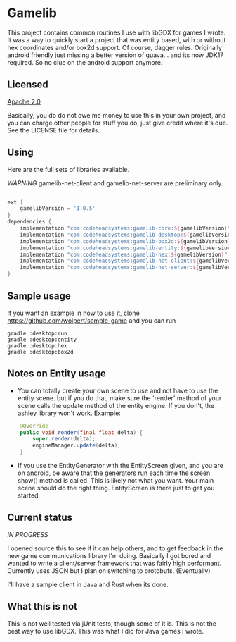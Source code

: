 # Gamelib

This project contains common routines I use with libGDX for games I wrote.
It was a way to quickly start a project that was entity based, with or
without hex coordinates and/or box2d support. Of course, dagger rules.
Originally android friendly just missing a better version of guava... and
its now JDK17 required. So no clue on the android support anymore.

## Licensed

[Apache 2.0](https://opensource.org/licenses/Apache-2.0)

Basically, you do do not owe me money to use this in your own project,
and you can charge other people for stuff you do, just give credit where
it's due. See the LICENSE file for details.

## Using

Here are the full sets of libraries available.

*WARNING* gamelib-net-client and gamelib-net-server are preliminary only.

```groovy

ext {
    gamelibVersion = '1.0.5'
}
dependencies {
    implementation "com.codeheadsystems:gamelib-core:${gamelibVersion}"
    implementation "com.codeheadsystems:gamelib-desktop:${gamelibVersion}"
    implementation "com.codeheadsystems:gamelib-box2d:${gamelibVersion}"
    implementation "com.codeheadsystems:gamelib-entity:${gamelibVersion}"
    implementation "com.codeheadsystems:gamelib-hex:${gamelibVersion}"
    implementation "com.codeheadsystems:gamelib-net-client:${gamelibVersion}"
    implementation "com.codeheadsystems:gamelib-net-server:${gamelibVersion}"
}
```

## Sample usage

If you want an example in how to use it, clone https://github.com/wolpert/sample-game
and you can run
```
gradle :desktop:run
gradle :desktop:entity
gradle :desktop:hex
gradle :desktop:box2d
```

## Notes on Entity usage

* You can totally create your own scene to use and not have to use the entity scene.
but if you do that, make sure the 'render' method of your scene calls the update
method of the entity engine. If you don't, the ashley library won't work. Example:
```java
    @Override
    public void render(final float delta) {
        super.render(delta);
        engineManager.update(delta);
    }
```
* If you use the EntityGenerator with the EntityScreen given, and you are on android,
be aware that the generators run each time the screen show() method is called. This is
likely not what you want. Your main scene should do the right thing. EntityScreen is
there just to get you started.

## Current status

*IN PROGRESS*

I opened source this to see if it can help others, and to get feedback in
the new game communications library I'm doing. Basically I got bored and 
wanted to write a client/server framework that was fairly high performant.
Currently uses JSON but I plan on switching to protobufs. (Eventually)

I'll have a sample client in Java and Rust when its done. 

## What this is not

This is not well tested via jUnit tests, though some of it is. This is not
the best way to use libGDX. This was what I did for Java games I wrote. 
